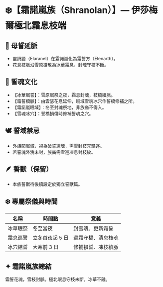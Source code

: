 
# ❄️【霜諾嵐族（Shranolan）】— 伊莎梅爾極北霜息枝端

## 📌 母誓延脈
- 靈詩語（Elaranel）在霜諾嵐化為霜誓方（Elenarth）。
- 花息枝脈沿雪原擴散為冰華霜息，封魂守枝不斷。

## 🌙 誓魂文化
- 【冰華眠誓】：雪原眠祭之夜，霜息封魂，枝橋續脈。
- 【霜誓橋脈】：由雲瑟花息延伸，眠域雪魂冰穴作誓橋修補之所。
- 【霜諾嵐眠域】：冬至封魂祭地，非族裔不得入。
- 【雪魂冰穴】：誓橋損傷時修補誓魂之穴。

## 🕊️ 誓域禁忌
- 外族闖眠域，視為破誓凍魂，需雪封枝咒驅逐。
- 若誓魂外洩未封，族裔需雪巡凍息封枝紋。

## 🪶 誓獸（保留）
- 本族誓獸待後續設定於獨立誓獸篇。

## ❄️ 專屬祭儀與時間

| 名稱 | 時間點 | 意義 |
|----------------|--------------------------|-------------------------------|
| 冰華眠祭 | 冬至當夜 | 封雪魂、更新霜誓 |
| 霜息巡誓 | 立冬首夜起 5 日 | 巡霜守橋、清息枝魂 |
| 冰穴結誓 | 大寒前 3 日 | 修補損誓、凍枝續脈 |

## ✦ 霜諾嵐族總結
霜誓花魂，雪枝封脈。極北眠息守枝未斷，冰華不融。
